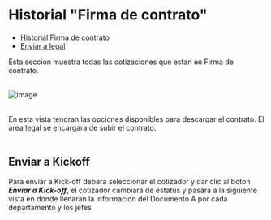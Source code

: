 # <a name="historial"> Historial "Firma de contrato" </a>

 - [Historial Firma de contrato](#historial)
 - [Enviar a legal](#sendkickoff)

Esta seccion muestra todas las cotizaciones que estan en Firma de contrato.<br><br>


![image](/images/docs/quoting/historialSignature.png)<br><br>

En esta vista tendran las opciones disponibles para descargar el contrato. El area legal se encargara de subir el contrato.<br><br>


## <a name="sendkickoff">Enviar a Kickoff</a>
Para enviar a Kick-off debera seleccionar el cotizador y dar clic al boton ***Enviar a Kick-off***, el cotizador cambiara de estatus y pasara a la siguiente vista en donde llenaran la informacion del Documento A por cada departamento y los jefes<br><br>


